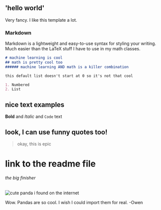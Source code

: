 ## 'hello world'

Very fancy. I like this template a lot.

### Markdown

Markdown is a lightweight and easy-to-use syntax for styling your writing. Much easier than the LaTeX stuff I have to use in my math classes.

```markdown
# machine learning is cool
## math is pretty cool too
###### machine learning AND math is a killer combination

```

```markdown
this default list doesn't start at 0 so it's not that cool

1. Numbered
2. List

```

## nice text examples
**Bold** and _Italic_ and `Code` text

## look, I can use funny quotes too!

> okay, this is epic

# link to the readme file



###### the big finisher
![cute panda i found on the internet](https://sites.psu.edu/siowfa16/files/2016/09/panda_lazy_on-rock_0-22bmbel.jpg)

Wow. Pandas are so cool. I wish I could import them for real.
-Owen
